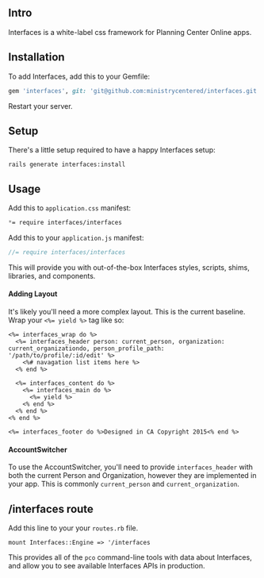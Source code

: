 ## Intro

Interfaces is a white-label css framework for Planning Center Online apps.

## Installation

To add Interfaces, add this to your Gemfile:

```ruby
gem 'interfaces', git: 'git@github.com:ministrycentered/interfaces.git'
```

Restart your server.

## Setup

There's a little setup required to have a happy Interfaces setup:

`rails generate interfaces:install`

## Usage

Add this to `application.css` manifest:

```css
*= require interfaces/interfaces
```

Add this to your `application.js` manifest:
```javascript
//= require interfaces/interfaces
```

This will provide you with out-of-the-box Interfaces styles, scripts, shims, libraries, and components.

#### Adding Layout

It's likely you'll need a more complex layout. This is the current baseline. Wrap your `<%= yield %>` tag like so:

```erb
<%= interfaces_wrap do %>
  <%= interfaces_header person: current_person, organization: current_organizationdo, person_profile_path: '/path/to/profile/:id/edit' %>
    <%# navagation list items here %>
  <% end %>

  <%= interfaces_content do %>
    <%= interfaces_main do %>
      <%= yield %>
    <% end %>
  <% end %>
<% end %>

<%= interfaces_footer do %>Designed in CA Copyright 2015<% end %>
```

#### AccountSwitcher

To use the AccountSwitcher, you'll need to provide `interfaces_header` with both
the current Person and Organization, however they are implemented in your app.
This is commonly `current_person` and `current_organization`.

## /interfaces route

Add this line to your your `routes.rb` file.

```
mount Interfaces::Engine => '/interfaces
```

This provides all of the `pco` command-line tools with data about Interfaces,
and allow you to see available Interfaces APIs in production.
